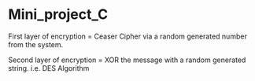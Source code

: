 # Mini_project_C

First layer of encryption = Ceaser Cipher via a random generated number from the system.

Second layer of encryption = XOR the message with a random generated string. i.e. DES Algorithm
